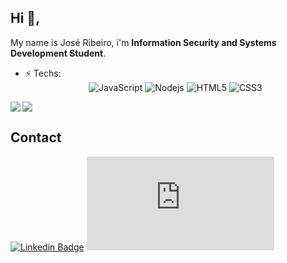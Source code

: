 <!-- # Luiz Fernando 

[![Linkedin Badge](https://img.shields.io/badge/-LinkedIn-blue?style=flat-square&logo=Linkedin&logoColor=white&link=https://www.linkedin.com/in/nome/)](https://www.linkedin.com/in/nome/)
[![Gmail Badge](https://img.shields.io/badge/-Gmail-c14438?style=flat-square&logo=Gmail&logoColor=white&link=mailto:nome@gmail.com)](mailto:nome@gmail.com)

Hi! Welcome to my profile 😄

I'm an statistics student at Universidade Federal Fluminense.

My interests span R, Python, Data Science, Machine Learning, Statistics, Read and Music.

Feel free to see my repositories here on github. :octocat:

 -->
## Hi 👋, 
My name is José Ribeiro, i'm **Information Security and Systems Development Student**. 

-  ⚡ Techs: <div align="center"> ![JavaScript](https://img.shields.io/badge/-JavaScript-%23F7DF1C?style=flat-square&logo=javascript&logoColor=000000&labelColor=%23F7DF1C&color=%23FFCE5A) ![Nodejs](https://img.shields.io/badge/-Nodejs-black?style=flat-square&logo=Node.js) ![HTML5](https://img.shields.io/badge/-HTML5-%23E44D27?style=flat-square&logo=html5&logoColor=ffffff) ![CSS3](https://img.shields.io/badge/-CSS3-%231572B6?style=flat-square&logo=css3)

<a href="https://github.com/cjhota/github-readme-stats">
  <img align="center" src="https://github-readme-stats.vercel.app/api?username=cjhota&show_icons=true&theme=dracula" />
</a>
<a href="https://github.com/cjhota/convoychat">
  <img align="left" src="https://github-readme-stats.vercel.app/api/top-langs/?username=cjhota&theme=dracula" />
</a>


## Contact
[![Linkedin Badge](https://img.shields.io/badge/-José_Ribeiro-blue?style=flat-square&logo=Linkedin&logoColor=white&link=https://www.linkedin.com/in/josekcarvalho/)](https://www.linkedin.com/in/josekcarvalho/)
 [![Gmail Badge](https://img.shields.io/badge/-Gmail_José_Ribeiro-c14438?style=flat-square&logo=Gmail&logoColor=white&link=mailto:joseribeirocsr@gmail.com)](mailto:joseribeirocsr@gmail.com)

